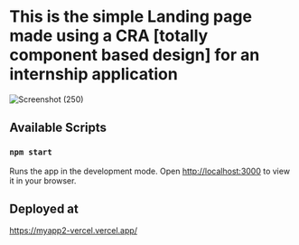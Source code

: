 # This is the simple Landing page made using a CRA [totally component based design] for an internship application

![Screenshot (250)](https://github.com/yp8866/internship_landing_page_vercel/assets/122187543/534e17f9-c457-451d-8bfa-183a234f1c22)



## Available Scripts

### `npm start`
Runs the app in the development mode.
Open [http://localhost:3000](http://localhost:3000) to view it in your browser.

## Deployed at 
https://myapp2-vercel.vercel.app/

